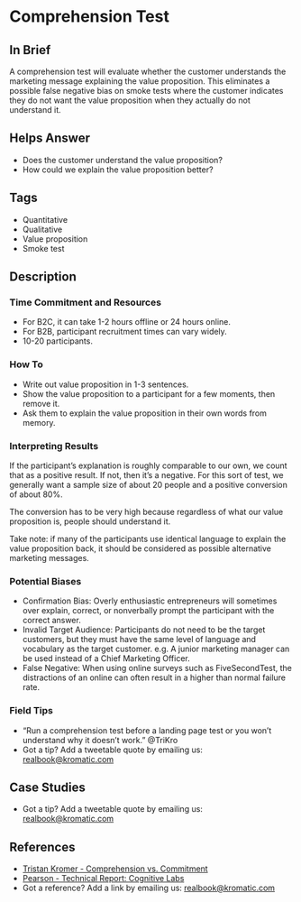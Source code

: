 # Comprehension Test

## In Brief

A comprehension test will evaluate whether the customer understands the marketing message explaining the value proposition. This eliminates a possible false negative bias on smoke tests where the customer indicates they do not want the value proposition when they actually do not understand it.

## Helps Answer

* Does the customer understand the value proposition?
* How could we explain the value proposition better?

## Tags

* Quantitative
* Qualitative
* Value proposition
* Smoke test

## Description

### Time Commitment and Resources

* For B2C, it can take 1-2 hours offline or 24 hours online. 
* For B2B, participant recruitment times can vary widely. 
* 10-20 participants.

### How To

* Write out value proposition in 1-3 sentences.
* Show the value proposition to a participant for a few moments, then remove it.
* Ask them to explain the value proposition in their own words from memory.

### Interpreting Results

If the participant’s explanation is roughly comparable to our own, we count that as a positive result. If not, then it’s a negative. For this sort of test, we generally want a sample size of about 20 people and a positive conversion of about 80%.

The conversion has to be very high because regardless of what our value proposition is, people should understand it.

Take note: if many of the participants use identical language to explain the value proposition back, it should be considered as possible alternative marketing messages.

### Potential Biases

* Confirmation Bias: Overly enthusiastic entrepreneurs will sometimes over explain, correct, or nonverbally prompt the participant with the correct answer.
* Invalid Target Audience: Participants do not need to be the target customers, but they must have the same level of language and vocabulary as the target customer. e.g. A junior marketing manager can be used instead of a Chief Marketing Officer.
* False Negative: When using online surveys such as FiveSecondTest, the distractions of an online can often result in a higher than normal failure rate.

### Field Tips

* “Run a comprehension test before a landing page test or you won’t understand why it doesn’t work.” @TriKro
* Got a tip? Add a tweetable quote by emailing us: [realbook@kromatic.com](mailto:realbook@kromatic.com)

## Case Studies

* Got a tip? Add a tweetable quote by emailing us: [realbook@kromatic.com](mailto:realbook@kromatic.com)

## References

* [Tristan Kromer - Comprehension vs. Commitment](https://grasshopperherder.com/comprehension-vs-commitment/)
* [Pearson - Technical Report: Cognitive Labs](http://images.pearsonassessments.com/images/tmrs/tmrs_rg/CognitiveLabs.pdf)
* Got a reference? Add a link by emailing us: [realbook@kromatic.com](realbook@kromatic.com)



